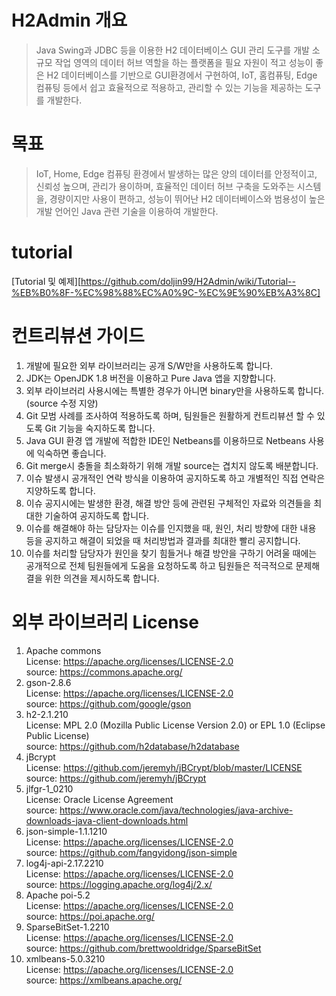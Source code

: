 # H2Admin 개요
>Java Swing과 JDBC 등을 이용한 H2 데이터베이스 GUI 관리 도구를 개발
소규모 작업 영역의 데이터 허브 역할을 하는 플랫폼을 필요 자원이 적고 성능이 좋은 H2 데이터베이스를 기반으로 GUI환경에서 구현하여, IoT, 홈컴퓨팅, Edge 컴퓨팅 등에서 쉽고 효율적으로 적용하고, 관리할 수 있는 기능을 제공하는 도구를 개발한다.  
  
# 목표
>IoT, Home, Edge 컴퓨팅 환경에서 발생하는 많은 양의 데이터를 안정적이고, 신뢰성 높으며, 관리가 용이하며, 효율적인 데이터 허브 구축을 도와주는 시스템을, 경량이지만 사용이 편하고, 성능이 뛰어난 H2 데이터베이스와 범용성이 높은 개발 언어인 Java 관련 기술을 이용하여 개발한다.  
# tutorial  
[Tutorial 및 예제][https://github.com/doljin99/H2Admin/wiki/Tutorial--%EB%B0%8F-%EC%98%88%EC%A0%9C-%EC%9E%90%EB%A3%8C]

# 컨트리뷰션 가이드
1.	개발에 필요한 외부 라이브러리는 공개 S/W만을 사용하도록 합니다.
2.	JDK는 OpenJDK 1.8 버전을 이용하고 Pure Java 앱을 지향합니다.
3.	외부 라이브러리 사용시에는 특별한 경우가 아니면 binary만을 사용하도록 합니다. (source 수정 지양)
4.	Git 모범 사례를 조사하여 적용하도록 하며, 팀원들은 원활하게 컨트리뷰션 할 수 있도록 Git 기능을 숙지하도록 합니다.
5.	Java GUI 환경 앱 개발에 적합한 IDE인 Netbeans를 이용하므로 Netbeans 사용에 익숙하면 좋습니다.
6.	Git merge시 충돌을 최소화하기 위해 개발 source는 겹치지 않도록 배분합니다.
7.	이슈 발생시 공개적인 연락 방식을 이용하여 공지하도록 하고 개별적인 직접 연락은 지양하도록 합니다.
8.	이슈 공지시에는 발생한 환경, 해결 방안 등에 관련된 구체적인 자료와 의견들을 최대한 기술하여 공지하도록 합니다.
9.	이슈를 해결해야 하는 담당자는 이슈를 인지했을 때, 원인, 처리 방향에 대한 내용 등을 공지하고 해결이 되었을 때 처리방법과 결과를 최대한 빨리 공지합니다.
10.	이슈를 처리할 담당자가 원인을 찾기 힘들거나 해결 방안을 구하기 어려울 때에는 공개적으로 전체 팀원들에게 도움을 요청하도록 하고 팀원들은 적극적으로 문제해결을 위한 의견을 제시하도록 합니다.

# 외부 라이브러리 License  
1.	Apache commons  
      License: https://apache.org/licenses/LICENSE-2.0        
      source: https://commons.apache.org/        
2.	gson-2.8.6  
      License: https://apache.org/licenses/LICENSE-2.0        
      source: https://github.com/google/gson        
3.	h2-2.1.210  
      License: MPL 2.0 (Mozilla Public License Version 2.0) or EPL 1.0 (Eclipse Public License)        
      source: https://github.com/h2database/h2database        
4.	jBcrypt  
      License: https://github.com/jeremyh/jBCrypt/blob/master/LICENSE        
      source: https://github.com/jeremyh/jBCrypt        
5.	jlfgr-1_0210  
      License: Oracle License Agreement        
      source: https://www.oracle.com/java/technologies/java-archive-downloads-java-client-downloads.html        
6.	json-simple-1.1.1210  
      License: https://apache.org/licenses/LICENSE-2.0        
      source: https://github.com/fangyidong/json-simple        
7.	log4j-api-2.17.2210   
      License: https://apache.org/licenses/LICENSE-2.0        
      source: https://logging.apache.org/log4j/2.x/        
8.	Apache poi-5.2   
      License: https://apache.org/licenses/LICENSE-2.0        
      source: https://poi.apache.org/        
9.	SparseBitSet-1.2210   
      License: https://apache.org/licenses/LICENSE-2.0        
      source: https://github.com/brettwooldridge/SparseBitSet        
10.	xmlbeans-5.0.3210   
      License: https://apache.org/licenses/LICENSE-2.0        
      source: https://xmlbeans.apache.org/
